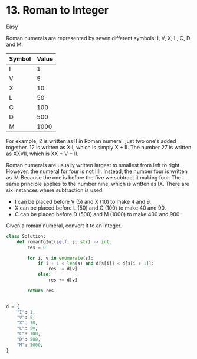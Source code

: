 # 13. Roman to Integer

Easy

Roman numerals are represented by seven different symbols: I, V, X, L, C, D and M.

|Symbol | Value |
|-------|-------|
|I      |  1    |
|V      |  5    |
|X      |  10   |
|L      |  50   |
|C      |  100  |
|D      |  500  |
|M      |  1000 |

For example, 2 is written as II in Roman numeral, just two one's added together. 12 is written as XII, which is simply X + II. The number 27 is written as XXVII, which is XX + V + II.

Roman numerals are usually written largest to smallest from left to right. However, the numeral for four is not IIII. Instead, the number four is written as IV. Because the one is before the five we subtract it making four. The same principle applies to the number nine, which is written as IX. There are six instances where subtraction is used:

- I can be placed before V (5) and X (10) to make 4 and 9.
- X can be placed before L (50) and C (100) to make 40 and 90.
- C can be placed before D (500) and M (1000) to make 400 and 900.

Given a roman numeral, convert it to an integer.

```python
class Solution:
    def romanToInt(self, s: str) -> int:
        res = 0

        for i, v in enumerate(s):
            if i + 1 < len(s) and d[s[i]] < d[s[i + 1]]:
                res -= d[v]
            else:
                res += d[v]

        return res


d = {
    "I": 1,
    "V": 5,
    "X": 10,
    "L": 50,
    "C": 100,
    "D": 500,
    "M": 1000,
}
```

